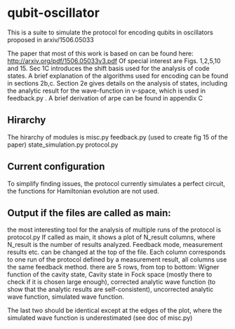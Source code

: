 # qubit-oscillator
This is a suite to simulate the protocol for encoding qubits in oscillators proposed in arxiv/1506.05033

The paper that most of this work is based on can be found here: http://arxiv.org/pdf/1506.05033v3.pdf
Of special interest are Figs. 1,2,5,10 and 15. Sec 1C introduces the shift basis used for the analysis of code states.
A brief explanation of the algorithms used for encoding can be found in sections 2b,c. Section 2e gives details on the analysis of states, including the analytic result for the wave-function in v-space, which is used in feedback.py .
A brief derivation of arpe can be found in appendix C

## Hirarchy
The hirarchy of modules is
misc.py
feedback.py (used to create fig 15 of the paper)
state_simulation.py
protocol.py

## Current configuration
To simplify finding issues, the protocol currently simulates a perfect circuit, the functions for Hamiltonian evolution are not used.

## Output if the files are called as main:
the most interesting tool for the analysis of multiple runs of the protocol is protocol.py
If called as main, it shows a plot of N_result columns, where N_result is the number of results analyzed. Feedback mode, measurement results etc. can be changed at the top of the file.
Each column corresponds to one run of the protocol defined by a measurement result, all columns use the same feedback method.
there are 5 rows, from top to bottom:
Wigner function of the cavity state, Cavity state in Fock space (mostly there to check if it is chosen large enough), corrected analytic wave function (to show that the analytic results are self-consistent), uncorrected analytic wave function, simulated wave function.

The last two should be identical except at the edges of the plot, where the simulated wave function is underestimated (see doc of misc.py)
